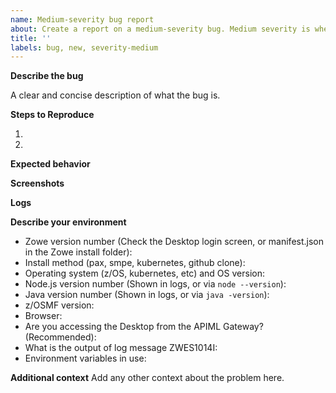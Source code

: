 ```yaml
---
name: Medium-severity bug report
about: Create a report on a medium-severity bug. Medium severity is when there is an issue that makes the use of Zowe difficult, but has a workaround or doesn't prevent the use of Zowe.
title: ''
labels: bug, new, severity-medium
---
```


<!-- Thanks for deciding to open an issue. Before submitting, please see the following information. -->
<!-- Before opening a new issue, please search our existing issues for similar ones: https://github.com/zowe/zlux/issues -->
<!-- You might also find a solution on our documentation website https://docs.zowe.org/stable/troubleshoot/troubleshooting or by using its search bar -->

**Describe the bug**
<!-- A clear and concise description of the bug or error. -->
A clear and concise description of what the bug is.

**Steps to Reproduce**

1.
2.

**Expected behavior**
<!-- A clear and concise description of what you expected to happen. -->

**Screenshots**
<!-- If applicable, add screenshots to help explain your problem. -->

**Logs**
<!-- If applicable, add server logs collected at the time of your problem. -->
<!-- Logs can contain some system information like hostnames, usernames, and IP/port info. -->
<!-- Please sanitize your logs or reach out to the TSC or ZAC if you need to provide your logs with discretion -->
<!-- Note you can increase log verbosity if desired. -->
<!-- zwe command tracing: Use --trace on a zwe command -->
<!-- zwe startup tracing: Set zowe.launchScript.logLevel to trace (https://github.com/zowe/zowe-install-packaging/blob/677a607686e6ee7ecb349dc5925a6f58dd9e61da/example-zowe.yaml#L356) -->
<!-- app-server tracing: You can set any of the log levels here https://github.com/zowe/zlux-app-server/blob/d1b10b39bd0ba530784144430c33c19a5fb8f935/schemas/app-server-config.json#L378 using the guide here https://docs.zowe.org/stable/user-guide/mvd-configuration#logging-configuration -->
<!-- zss tracing: Similar to app-server tracing, but with these loggers https://github.com/zowe/zss/blob/0bc9c812a5cd5a72768125d13826430e3a5bf1fb/schemas/zss-config.json#L216 -->


**Describe your environment**
<!-- Some items below may not apply to your use case, but answer as best as you can -->

- Zowe version number (Check the Desktop login screen, or manifest.json in the Zowe install folder): 
- Install method (pax, smpe, kubernetes, github clone):
- Operating system (z/OS, kubernetes, etc) and OS version:
- Node.js version number (Shown in logs, or via `node --version`):
- Java version number (Shown in logs, or via `java -version`):
- z/OSMF version:
- Browser:
- Are you accessing the Desktop from the APIML Gateway? (Recommended):
- What is the output of log message ZWES1014I:
- Environment variables in use:


**Additional context**
Add any other context about the problem here.
